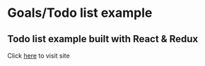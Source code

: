 # Goals/Todo list example

## Todo list example built with React & Redux

Click [here](goals-todos-example.surge.sh) to visit site